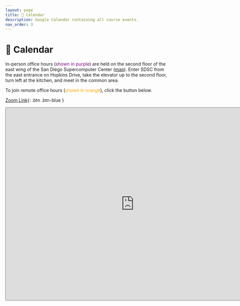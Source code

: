```yaml
---
layout: page
title: 📆 Calendar
description: Google Calendar containing all course events.
nav_order: 3
---
```


# 📆 Calendar 

In-person office hours (<span style="color:purple">shown in purple</span>) are
held on the second floor of the east wing of the San Diego Supercomputer Center
([map](https://g.page/SDSC_UCSanDiego?share)). Enter SDSC from the east
entrance on Hopkins Drive, take the elevator up to the second floor, turn left
at the kitchen, and meet in the common area. 

To join remote office hours (<span style="color:orange">shown in
orange</span>), click the button below.

[Zoom Link](https://ucsd.zoom.us/j/97638934844){: .btn .btn-blue }

<iframe src="https://calendar.google.com/calendar/embed?height=600&wkst=1&bgcolor=%23ffffff&ctz=America%2FLos_Angeles&src=N2I0MzMxZDVjY2E5OGZmNTZmMWU5ODZiNjRmY2MyZDY5YzEwZTliMzEzYTk3MWY2NTVjM2Q0Zjg1NGM2YWMxZEBncm91cC5jYWxlbmRhci5nb29nbGUuY29t&src=YjAxNWFmN2UxYjM4MGRlMWVkYzFkOTI5NDhjZTIxMDkxZGE3ZWJmYmI4NTU3ODZkMmRiZTY2Yjk4MDFkZGUzOUBncm91cC5jYWxlbmRhci5nb29nbGUuY29t&src=MTIyOTNmNDRjYjU1ODQ5YTNjMDE0OTgwYjJhNjBhZWU2NTVmNmYxNjE1NzdmNWQwZmRhM2NiODVjN2I0NDU4MUBncm91cC5jYWxlbmRhci5nb29nbGUuY29t&color=%233F51B5&color=%238E24AA&color=%23F4511E" style="border:solid 1px #777" width="800" height="600" frameborder="0" scrolling="no"></iframe>